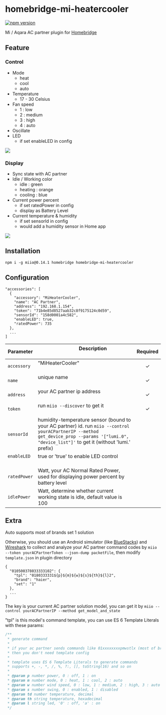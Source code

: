 # homebridge-mi-heatercooler

[![npm version](https://badge.fury.io/js/homebridge-mi-heatercooler.svg)](https://badge.fury.io/js/homebridge-mi-heatercooler)

Mi / Aqara AC partner plugin for [Homebridge](https://github.com/nfarina/homebridge)

## Feature

### Control

- Mode
  - heat
  - cool
  - auto
- Temperature
  - 17 - 30 Celsius
- Fan speed
  - 1 : low
  - 2 : medium
  - 3 : high
  - 4 : auto
- Oscillate
- LED
  - if set enableLED in config

![](https://raw.githubusercontent.com/jayqizone/homebridge-mi-heatercooler/master/images/control.PNG)

### Display

- Sync state with AC partner
- Idle / Working color
  - idle : green
  - heating : orange
  - cooling : blue
- Current power percent
  - if set ratedPower in config
  - display as Battery Level
- Current temperature & humidity
  - if set sensorId in config
  - would add a humidity sensor in Home app

![](https://raw.githubusercontent.com/jayqizone/homebridge-mi-heatercooler/master/images/state.PNG)

## Installation

```
npm i -g miio@0.14.1 homebridge homebridge-mi-heatercooler
```

## Configuration

```
"accessories": [
  {
    "accessory": "MiHeaterCooler",
    "name": "AC Partner",
    "address": "192.168.1.154",
    "token": "71b4e85d8527aab32c8f9175124c0d59",
    "sensorId": "158d0001a4c582",
    "enableLED": true,
    "ratedPower": 735
  },
  ...
]
```

|  Parameter  |                                     Description                                     |Required|
|-------------|-------------------------------------------------------------------------------------|:------:|
|`accessory`  |"MiHeaterCooler"                                                                     |    ✓   |
|`name`       |unique name                                                                          |    ✓   |
|`address`    |your AC partner ip address                                                           |    ✓   |
|`token`      |run `miio --discover` to get it                                                      |    ✓   |
|`sensorId`   |humidity-temperature sensor (bound to your AC partner) id. run `miio --control yourACPartnerIP --method get_device_prop --params '["lumi.0", "device_list"]'` to get it (without 'lumi.' prefix)            |        |
|`enableLED`  |true or 'true' to enable LED control                                                 |        |
|`ratedPower` |Watt, your AC Normal Rated Power, used for displaying power percent by battery level |        |
|`idlePower`  |Watt, determine whether current working state is idle, default value is 100          |        |

## Extra

Auto supports most of brands set 1 solution

Otherwise, you should use an Android simulator (like [BlueStacks](http://www.bluestacks.com)) and [Wireshark](https://www.wireshark.org) to collect and analyze your AC partner command codes by `miio --token yourACPartnerToken --json-dump packetFile`, then modify `template.json` in plugin directory

```
{
  "010500378033333102": {
    "tpl": "0180333331${p}${m}${w}${s}${th}${l}2",
    "brand": "haier",
    "set": "1"
  },
  ...
}
```

The key is your current AC partner solution model, you can get it by `miio --control yourACPartnerIP --method get_model_and_state`

"tpl" is this model's command template, you can use ES 6 Template Literals with these params:

```js
/**
 * generate command
 *
 * if your ac partner sends commands like 01xxxxxxxxpmwstlx (most of brands set 1 do)
 * then you don't need template config
 *
 * template uses ES 6 Template Literals to generate commands
 * supports +, -, *, /, %, ?:, [], toString(16) and so on
 *
 * @param p number power, 0 : off, 1 : on
 * @param m number mode, 0 : heat, 1 : cool, 2 : auto
 * @param w number wind speed, 0 : low, 1 : medium, 2 : high, 3 : auto
 * @param s number swing, 0 : enabled, 1 : disabled
 * @param td number temperature, decimal
 * @param th string temperature, hexadecimal
 * @param l string led, '0' : off, 'a' : on
 */
```
